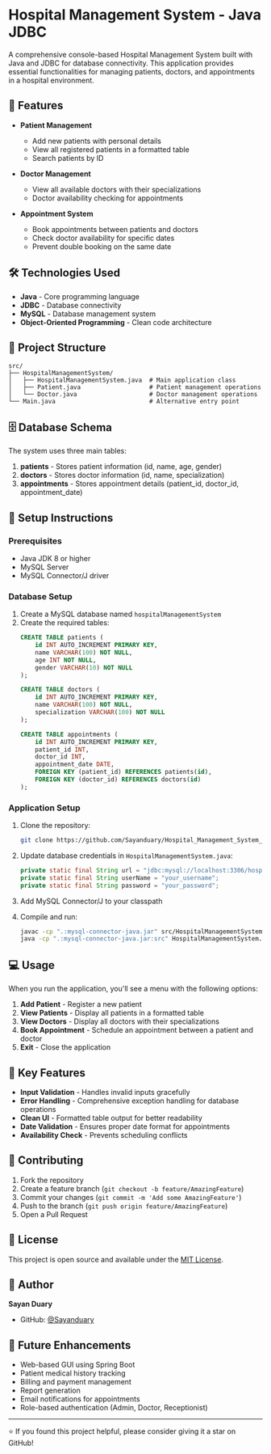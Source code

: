 # Hospital Management System - Java JDBC

A comprehensive console-based Hospital Management System built with Java and JDBC for database connectivity. This application provides essential functionalities for managing patients, doctors, and appointments in a hospital environment.

## 🚀 Features

- **Patient Management**
    - Add new patients with personal details
    - View all registered patients in a formatted table
    - Search patients by ID

- **Doctor Management**
    - View all available doctors with their specializations
    - Doctor availability checking for appointments

- **Appointment System**
    - Book appointments between patients and doctors
    - Check doctor availability for specific dates
    - Prevent double booking on the same date

## 🛠️ Technologies Used

- **Java** - Core programming language
- **JDBC** - Database connectivity
- **MySQL** - Database management system
- **Object-Oriented Programming** - Clean code architecture

## 📁 Project Structure

```
src/
├── HospitalManagementSystem/
│   ├── HospitalManagementSystem.java  # Main application class
│   ├── Patient.java                   # Patient management operations
│   └── Doctor.java                    # Doctor management operations
└── Main.java                          # Alternative entry point
```

## 🗄️ Database Schema

The system uses three main tables:

1. **patients** - Stores patient information (id, name, age, gender)
2. **doctors** - Stores doctor information (id, name, specialization)
3. **appointments** - Stores appointment details (patient_id, doctor_id, appointment_date)

## 🔧 Setup Instructions

### Prerequisites
- Java JDK 8 or higher
- MySQL Server
- MySQL Connector/J driver

### Database Setup
1. Create a MySQL database named `hospitalManagementSystem`
2. Create the required tables:
   ```sql
   CREATE TABLE patients (
       id INT AUTO_INCREMENT PRIMARY KEY,
       name VARCHAR(100) NOT NULL,
       age INT NOT NULL,
       gender VARCHAR(10) NOT NULL
   );

   CREATE TABLE doctors (
       id INT AUTO_INCREMENT PRIMARY KEY,
       name VARCHAR(100) NOT NULL,
       specialization VARCHAR(100) NOT NULL
   );

   CREATE TABLE appointments (
       id INT AUTO_INCREMENT PRIMARY KEY,
       patient_id INT,
       doctor_id INT,
       appointment_date DATE,
       FOREIGN KEY (patient_id) REFERENCES patients(id),
       FOREIGN KEY (doctor_id) REFERENCES doctors(id)
   );
   ```

### Application Setup
1. Clone the repository:
   ```bash
   git clone https://github.com/Sayanduary/Hospital_Management_System_JAVA_JDBC.git
   ```

2. Update database credentials in `HospitalManagementSystem.java`:
   ```java
   private static final String url = "jdbc:mysql://localhost:3306/hospitalManagementSystem";
   private static final String userName = "your_username";
   private static final String password = "your_password";
   ```

3. Add MySQL Connector/J to your classpath

4. Compile and run:
   ```bash
   javac -cp ".:mysql-connector-java.jar" src/HospitalManagementSystem/*.java
   java -cp ".:mysql-connector-java.jar:src" HospitalManagementSystem.HospitalManagementSystem
   ```

## 💻 Usage

When you run the application, you'll see a menu with the following options:

1. **Add Patient** - Register a new patient
2. **View Patients** - Display all patients in a formatted table
3. **View Doctors** - Display all doctors with their specializations
4. **Book Appointment** - Schedule an appointment between a patient and doctor
5. **Exit** - Close the application

## 🌟 Key Features

- **Input Validation** - Handles invalid inputs gracefully
- **Error Handling** - Comprehensive exception handling for database operations
- **Clean UI** - Formatted table output for better readability
- **Date Validation** - Ensures proper date format for appointments
- **Availability Check** - Prevents scheduling conflicts

## 🤝 Contributing

1. Fork the repository
2. Create a feature branch (`git checkout -b feature/AmazingFeature`)
3. Commit your changes (`git commit -m 'Add some AmazingFeature'`)
4. Push to the branch (`git push origin feature/AmazingFeature`)
5. Open a Pull Request

## 📝 License

This project is open source and available under the [MIT License](LICENSE).

## 👤 Author

**Sayan Duary**
- GitHub: [@Sayanduary](https://github.com/Sayanduary)

## 🔮 Future Enhancements

- Web-based GUI using Spring Boot
- Patient medical history tracking
- Billing and payment management
- Report generation
- Email notifications for appointments
- Role-based authentication (Admin, Doctor, Receptionist)

---

⭐ If you found this project helpful, please consider giving it a star on GitHub!